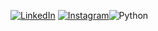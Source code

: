 [![LinkedIn](https://img.shields.io/badge/LinkedIn-000?style=for-the-badge&logo=linkedin&logoColor=0E76A8)](https://www.linkedin.com/in/gabrielackermann/)
[![Instagram](https://img.shields.io/badge/Instagram-000?style=for-the-badge&logo=instagram)](https://www.instagram.com/gabackermann/)![Python](https://img.shields.io/badge/Python-000?style=for-the-badge&logo=python)

